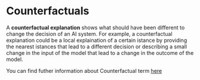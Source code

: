 # Counterfactuals

A **counterfactual explanation** shows what should have been different to change the decision of an AI system. For example, a counterfactual explanation could be a local explaination of a certain istance by providing the nearest istances that lead to a different decision or describing a small change in the input of the model that lead to a change in the outcome of the model.

You can find futher information about Counterfactual term [here](../../Transparency/counterfactual.md)

